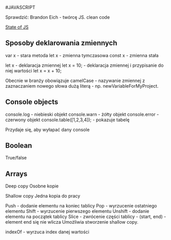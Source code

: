 #JAVASCRIPT

Sprawdzić:
Brandon Eich - twórcę JS.
clean code



[State of JS](www.stateofjs.com)


## Sposoby deklarowania zmiennych

var x - stara metoda
let x - zmienna tymczasowa
const x - zmienna stała

let x - deklaracja zmiennej
let x = 10; - deklaracja zmiennej i przypisanie do niej wartości
let x = x + 10;

Obecnie w branży obowiązuje camelCase - nazywanie zmiennej z zaznaczaniem nowego słowa dużą literą - np. newVariableForMyProject.

## Console objects

console.log - niebieski objekt
console.warn - żółty objekt 
console.error - czerwony objekt
console.table([1,2,3,4]); - pokazuje tabelę

Przydaje się, aby wyłapać dany console

## Boolean

True/false

## Arrays

Deep copy
Osobne kopie

Shallow copy
Jedna kopia do pracy

Push - dodanie elementu na koniec tablicy
Pop - wyrzucenie ostatniego elementu 
Shift - wyrzucenie pierwszego elementu
Unshift - dodanie elementu na początek tablicy
Slice - zwrócenie części tablicy - (start, end) - element end się nie wlicza
Umożliwia stworzenie shallow copy.

indexOf - wyrzuca index danej wartości






